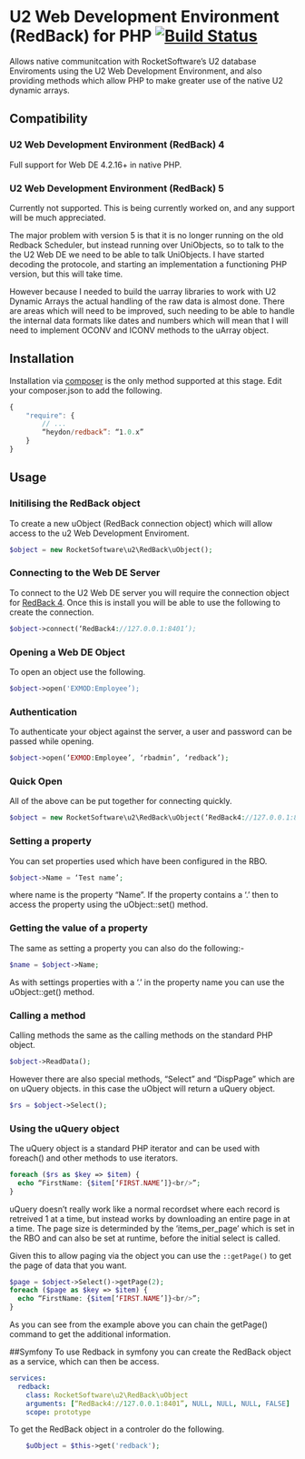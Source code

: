 # U2 Web Development Environment (RedBack) for PHP [![Build Status](https://travis-ci.org/gheydon/redback.png)](https://travis-ci.org/gheydon/redback)
Allows native communitcation with RocketSoftware’s U2 database Enviroments using the U2 Web Development Environment, and also providing methods which allow PHP to make greater use of the native U2 dynamic arrays.
## Compatibility
### U2 Web Development Environment (RedBack) 4
Full support for Web DE 4.2.16+ in native PHP.
### U2 Web Development Environment (RedBack) 5
Currently not supported. This is being currently worked on, and any support will be much appreciated.

The major problem with version 5 is that it is no longer running on the old Redback Scheduler, but instead running over UniObjects, so to talk to the the U2 Web DE we need to be able to talk UniObjects. I have started decoding the protocole, and starting an implementation a functioning PHP version, but this will take time.

However because I needed to build the uarray libraries to work with U2 Dynamic Arrays the actual handling of the raw data is almost done. There are areas which will need to be improved, such needing to be able to handle the internal data formats like dates and numbers which will mean that I will need to implement OCONV and ICONV methods to the uArray object.

## Installation
Installation via [composer](http://getcomposer.com) is the only method supported at this stage. Edit your composer.json to add the following.
``` js
{
    "require": {
        // ...
        “heydon/redback”: “1.0.x”
    }
}
```

## Usage
### Initilising the RedBack object
To create a new uObject (RedBack connection object) which will allow access to the u2 Web Development Enviroment.   
``` php
$object = new RocketSoftware\u2\RedBack\uObject();
```
### Connecting to the Web DE Server
To connect to the U2 Web DE server you will require the connection object for [RedBack 4](https://github.com/gheydon/redback4). Once this is install you will be able to use the following to create the connection.   
``` php
$object->connect(‘RedBack4://127.0.0.1:8401’);
```
### Opening a Web DE Object
To open an object use the following.   
``` php
$object->open('EXMOD:Employee’);
```
### Authentication
To authenticate your object against the server, a user and password can be passed while opening.   
``` php
$object->open(‘EXMOD:Employee’, ‘rbadmin’, ‘redback’);
```
### Quick Open
All of the above can be put together for connecting quickly.   
``` php
$object = new RocketSoftware\u2\RedBack\uObject(‘RedBack4://127.0.0.1:8401’, ‘EXMOD:Employee’, ‘rbadmin’, ‘redback’);
```
### Setting a property
You can set properties used which have been configured in the RBO.   
``` php
$object->Name = ‘Test name’;
```
where name is the property “Name”. If the property contains a ‘.’ then to access the property using the uObject::set() method.
### Getting the value of a property
The same as setting a property you can also do the following:-   
``` php
$name = $object->Name;
```
As with settings properties with a ‘.’ in the property name you can use the uObject::get() method.
### Calling a method
Calling methods the same as the calling methods on the standard PHP object.   
``` php
$object->ReadData();
```
However there are also special methods, “Select” and “DispPage” which are on uQuery objects. in this case the uObject will return a uQuery object.   
``` php
$rs = $object->Select();
```
### Using the uQuery object
The uQuery object is a standard PHP iterator and can be used with foreach() and other methods to use iterators.   
``` php
foreach ($rs as $key => $item) {   
  echo “FirstName: {$item[‘FIRST.NAME’]}<br/>”;   
}
```

uQuery doesn’t really work like a normal recordset where each record is retreived 1 at a time, but instead works by downloading an entire page in at a time. The page size is determinded by the ‘items_per_page’ which is set in the RBO and can also be set at runtime, before the initial select is called.

Given this to allow paging via the object you can use the `::getPage()` to get the page of data that you want.

``` php
$page = $object->Select()->getPage(2);
foreach ($page as $key => $item) {
  echo “FirstName: {$item[‘FIRST.NAME’]}<br/>”;
}
```

As you can see from the example above you can chain the getPage() command to get the additional information.

##Symfony
To use Redback in symfony you can create the RedBack object as a service, which can then be access.

``` yml
services:
  redback:
    class: RocketSoftware\u2\RedBack\uObject
    arguments: [“RedBack4://127.0.0.1:8401”, NULL, NULL, NULL, FALSE]
    scope: prototype
```
To get the RedBack object in a controler do the following.
``` php
    $uObject = $this->get('redback');
```